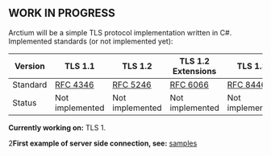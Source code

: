 ## WORK IN PROGRESS
Arctium will be a simple TLS protocol implementation written in C#. 
Implemented standards (or not implemented yet):


|Version| TLS 1.1 | TLS 1.2 |TLS 1.2 Extensions| TLS 1.3|
|--|--|--|--|--|
|Standard|[RFC 4346](https://www.ietf.org/rfc/rfc4346.txt)|[RFC 5246](https://www.ietf.org/rfc/rfc5246.txt) |[RFC 6066](https://tools.ietf.org/html/rfc6066)|[RFC 8446](https://tools.ietf.org/html/rfc8446)|
|Status|Not implemented|Not implemented|Not implemented|Not implemented|

 
**Currently working on:** TLS 1.

2**First example of server side connection, see:** [samples](https://github.com/NeuroXiq/Arctium/blob/master/samples/Tls%20Server%20Connection.cs)